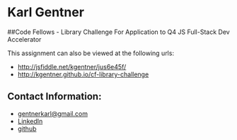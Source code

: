 # Karl Gentner

##Code Fellows - Library Challenge
For Application to Q4 JS Full-Stack Dev Accelerator

This assignment can also be viewed at the following urls:
* http://jsfiddle.net/kgentner/jus6e45f/
* http://kgentner.github.io/cf-library-challenge


## Contact Information:

* gentnerkarl@gmail.com
* [LinkedIn](https://www.linkedin.com/in/karlgentner)
* [github](https://github.com/kgentner)

